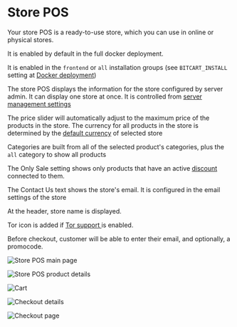 # Store POS

Your store POS is a ready-to-use store, which you can use in online or physical stores.

It is enabled by default in the full docker deployment.

It is enabled in the `frontend` or `all` installation groups (see `BITCART_INSTALL` setting at [Docker deployment](../deployment/docker.md#configuration))

The store POS displays the information for the store configured by server admin. It can display one store at once. It is controlled from [server management settings](server-management-settings.md#id-of-the-store-to-enable-on-pos)

The price slider will automatically adjust to the maximum price of the products in the store. The currency for all products in the store is determined by the [default currency](../bitcart-basics/walkthrough.md#stores) of selected store

Categories are built from all of the selected product's categories, plus the `all` category to show all products

The Only Sale setting shows only products that have an active [discount](../bitcart-basics/walkthrough.md#discounts) connected to them.

The Contact Us text shows the store's email. It is configured in the email settings of the store

At the header, store name is displayed.

Tor icon is added if [Tor support ](tor.md)is enabled.

Before checkout, customer will be able to enter their email, and optionally, a promocode.

![Store POS main page](<../.gitbook/assets/store\_pos (1).png>)

![Store POS product details](../.gitbook/assets/store\_pos\_product.png)

![Cart](../.gitbook/assets/store\_pos\_cart.png)

![Checkout details](../.gitbook/assets/store\_pos\_email.png)

![Checkout page](../.gitbook/assets/store\_pos\_checkout.png)
